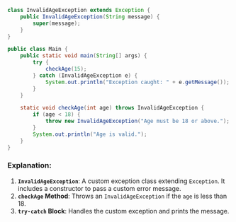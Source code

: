 
```java
class InvalidAgeException extends Exception {
    public InvalidAgeException(String message) {
        super(message);
    }
}

public class Main {
    public static void main(String[] args) {
        try {
            checkAge(15);
        } catch (InvalidAgeException e) {
            System.out.println("Exception caught: " + e.getMessage());
        }
    }

    static void checkAge(int age) throws InvalidAgeException {
        if (age < 18) {
            throw new InvalidAgeException("Age must be 18 or above.");
        }
        System.out.println("Age is valid.");
    }
}
```

### Explanation:
1. **`InvalidAgeException`**: A custom exception class extending `Exception`. It includes a constructor to pass a custom error message.
2. **`checkAge` Method**: Throws an `InvalidAgeException` if the `age` is less than 18.
3. **`try-catch` Block**: Handles the custom exception and prints the message. 

